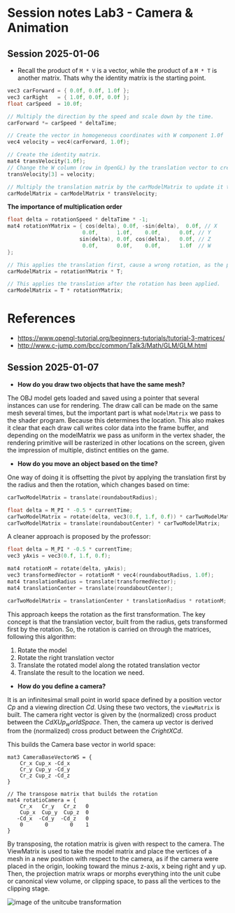 # Session notes Lab3 - Camera & Animation

## Session 2025-01-06

- Recall the product of `M * V` is a vector, while the product of a `M * T` is another matrix. Thats why the identity matrix is the starting point.

```C++
vec3 carForward = { 0.0f, 0.0f, 1.0f };
vec3 carRight	= { 1.0f, 0.0f, 0.0f };
float carSpeed	= 10.0f;

// Multiply the direction by the speed and scale down by the time.
carForward *= carSpeed * deltaTime;

// Create the vector in homogeneous coordinates with W component 1.0f
vec4 velocity = vec4(carForward, 1.0f);

// Create the identity matrix.
mat4 transVelocity(1.0f);
// Change the W column (row in OpenGL) by the translation vector to create the translation matrix
transVelocity[3] = velocity;

// Multiply the translation matrix by the carModelMatrix to update it transform.
carModelMatrix = carModelMatrix * transVelocity;
```

**The importance of multiplication order**

```C++
float delta = rotationSpeed * deltaTime * -1;
mat4 rotationYMatrix = { cos(delta), 0.0f, -sin(delta),  0.0f, // X
						0.0f,	   1.0f,	0.0f,	   0.0f, // Y
					   sin(delta), 0.0f, cos(delta),   0.0f, // Z
						0.0f,      0.0f,    0.0f,      1.0f  // W
};

// This applies the translation first, cause a wrong rotation, as the pivot has been offseted.
carModelMatrix = rotationYMatrix * T;

// This applies the translation after the rotation has been applied.
carModelMatrix = T * rotationYMatrix;
```

# References
- https://www.opengl-tutorial.org/beginners-tutorials/tutorial-3-matrices/
- http://www.c-jump.com/bcc/common/Talk3/Math/GLM/GLM.html 

## Session 2025-01-07

- **How do you draw two objects that have the same mesh?**

The OBJ model gets loaded and saved using a pointer that several instances can use for rendering. The draw call can be made on the same mesh several times, but the important part is what `modelMatrix` we pass to the shader program. Because this determines the location. This also makes it clear that each draw call writes color data into the frame buffer, and depending on the modelMatrix we pass as uniform in the vertex shader, the rendering primitive will be rasterized in other locations on the screen, given the impression of multiple, distinct entities on the game.

- **How do you move an object based on the time?**

One way of doing it is offsetting the pivot by applying the translation first by the radius and then the rotation, which changes based on time:
```C++
carTwoModelMatrix = translate(roundaboutRadius);

float delta = M_PI * -0.5 * currentTime;
carTwoModelMatrix = rotate(delta, vec3(0.f, 1.f, 0.f)) * carTwoModelMatrix;
carTwoModelMatrix = translate(roundaboutCenter) * carTwoModelMatrix;
```
A cleaner approach is proposed by the professor:
```C++
float delta = M_PI * -0.5 * currentTime;
vec3 yAxis = vec3(0.f, 1.f, 0.f);

mat4 rotationM = rotate(delta, yAxis);
vec3 transformedVector = rotationM * vec4(roundaboutRadius, 1.0f);
mat4 translationRadius = translate(transformedVector);
mat4 translationCenter = translate(roundaboutCenter);

carTwoModelMatrix = translationCenter * translationRadius * rotationM;
```
This approach keeps the rotation as the first transformation. The key concept is that the translation vector, built from the radius, gets transformed first by the rotation. So, the rotation is carried on through the matrices, following this algorithm:

1. Rotate the model
2. Rotate the right translation vector
3. Translate the rotated model along the rotated translation vector
4. Translate the result to the location we need.

- **How do you define a camera?**

It is an infinitesimal small point in world space defined by a position vector $Cp$ and a viewing direction $Cd$. Using these two vectors, the `viewMatrix` is built.
The camera right vector is given by the (normalized) cross product between the $Cd X Up_worldSpace$. Then, the camera up vector is derived from the (normalized) cross product between the $Cright X Cd$.

This builds the Camera base vector in world space:
```
mat3 CameraBaseVectorWS = {
    Cr_x Cup_x -Cd_x 
    Cr_y Cup_y -Cd_y
    Cr_z Cup_z -Cd_z
}

// The transpose matrix that builds the rotation
mat4 rotatioCamera = {
    Cr_x   Cr_y   Cr_z   0 
    Cup_x  Cup_y  Cup_z  0
   -Cd_x  -Cd_y  -Cd_z   0
    0       0       0    1
}

```
By transposing, the rotation matrix is given with respect to the camera.
The ViewMatrix is used to take the model matrix and place the vertices of a mesh in a new position with respect to the camera, as if the camera were placed in the origin, looking toward the minus z-axis, x being right and y up. Then, the projection matrix wraps or morphs everything into the unit cube or canonical view volume, or clipping space, to pass all the vertices to the clipping stage.

![image of the unitcube transformation](https://www.opengl-tutorial.org/assets/images/tuto-3-matrix/homogeneous.png) 
